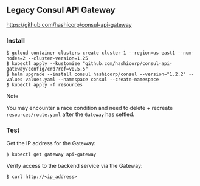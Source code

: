 ## Legacy Consul API Gateway

https://github.com/hashicorp/consul-api-gateway

### Install

```shell
$ gcloud container clusters create cluster-1 --region=us-east1 --num-nodes=2 --cluster-version=1.25
$ kubectl apply --kustomize "github.com/hashicorp/consul-api-gateway/config/crd?ref=v0.5.5"
$ helm upgrade --install consul hashicorp/consul --version="1.2.2" --values values.yaml --namespace consul --create-namespace
$ kubectl apply -f resources
```

> [!NOTE]
> You may encounter a race condition and need to delete + recreate `resources/route.yaml` after the `Gateway` has settled.

### Test

Get the IP address for the Gateway:
```shell
$ kubectl get gateway api-gateway
```

Verify access to the backend service via the Gateway:
```shell
$ curl http://<ip_address>
```